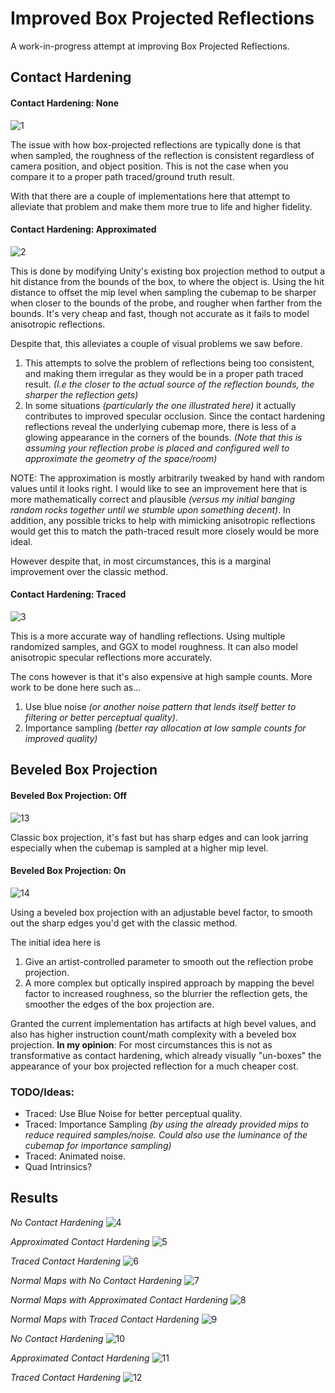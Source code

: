 # Improved Box Projected Reflections
A work-in-progress attempt at improving Box Projected Reflections.

## Contact Hardening

#### Contact Hardening: None
![1](GithubContent/1.png)

The issue with how box-projected reflections are typically done is that when sampled, the roughness of the reflection is consistent regardless of camera position, and object position. This is not the case when you compare it to a proper path traced/ground truth result.

With that there are a couple of implementations here that attempt to alleviate that problem and make them more true to life and higher fidelity.

#### Contact Hardening: Approximated
![2](GithubContent/2.png)

This is done by modifying Unity's existing box projection method to output a hit distance from the bounds of the box, to where the object is. Using the hit distance to offset the mip level when sampling the cubemap to be sharper when closer to the bounds of the probe, and rougher when farther from the bounds. It's very cheap and fast, though not accurate as it fails to model anisotropic reflections.

Despite that, this alleviates a couple of visual problems we saw before. 
1. This attempts to solve the problem of reflections being too consistent, and making them irregular as they would be in a proper path traced result. *(I.e the closer to the actual source of the reflection bounds, the sharper the reflection gets)*
2. In some situations *(particularly the one illustrated here)* it actually contributes to improved specular occlusion. Since the contact hardening reflections reveal the underlying cubemap more, there is less of a glowing appearance in the corners of the bounds. *(Note that this is assuming your reflection probe is placed and configured well to approximate the geometry of the space/room)*

NOTE: The approximation is mostly arbitrarily tweaked by hand with random values until it looks right. I would like to see an improvement here that is more mathematically correct and plausible *(versus my initial banging random rocks together until we stumble upon something decent)*. In addition, any possible tricks to help with mimicking anisotropic reflections would get this to match the path-traced result more closely would be more ideal. 

However despite that, in most circumstances, this is a marginal improvement over the classic method.

#### Contact Hardening: Traced
![3](GithubContent/3.png)

This is a more accurate way of handling reflections. Using multiple randomized samples, and GGX to model roughness. It can also model anisotropic specular reflections more accurately.

The cons however is that it's also expensive at high sample counts. More work to be done here such as...
1. Use blue noise *(or another noise pattern that lends itself better to filtering or better perceptual quality)*.
2. Importance sampling *(better ray allocation at low sample counts for improved quality)*

## Beveled Box Projection

#### Beveled Box Projection: Off
![13](GithubContent/13.png)

Classic box projection, it's fast but has sharp edges and can look jarring especially when the cubemap is sampled at a higher mip level.

#### Beveled Box Projection: On
![14](GithubContent/14.png)

Using a beveled box projection with an adjustable bevel factor, to smooth out the sharp edges you'd get with the classic method.

The initial idea here is 
1. Give an artist-controlled parameter to smooth out the reflection probe projection.
2. A more complex but optically inspired approach by mapping the bevel factor to increased roughness, so the blurrier the reflection gets, the smoother the edges of the box projection are.

Granted the current implementation has artifacts at high bevel values, and also has higher instruction count/math complexity with a beveled box projection. **In my opinion**: For most circumstances this is not as transformative as contact hardening, which already visually "un-boxes" the appearance of your box projected reflection for a much cheaper cost.

### TODO/Ideas:

- Traced: Use Blue Noise for better perceptual quality.
- Traced: Importance Sampling *(by using the already provided mips to reduce required samples/noise. Could also use the luminance of the cubemap for importance sampling)*
- Traced: Animated noise.
- Quad Intrinsics?

## Results

*No Contact Hardening*
![4](GithubContent/4.png)

*Approximated Contact Hardening*
![5](GithubContent/5.png)

*Traced Contact Hardening*
![6](GithubContent/6.png)

*Normal Maps with No Contact Hardening*
![7](GithubContent/7.png)

*Normal Maps with Approximated Contact Hardening*
![8](GithubContent/8.png)

*Normal Maps with Traced Contact Hardening*
![9](GithubContent/9.png)

*No Contact Hardening*
![10](GithubContent/10.png)

*Approximated Contact Hardening*
![11](GithubContent/11.png)

*Traced Contact Hardening*
![12](GithubContent/12.png)

